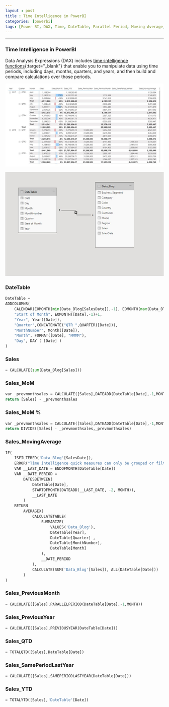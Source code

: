 ```yaml
---
layout : post
title : Time Intelligence in PowerBI
categories: [powerbi]
tags: [Power BI, DAX, Time, DateTable, Parallel Period, Moving Average, Running Total, Cumulative Sum, Same Period, Last Year, TotalYTD, TotalQTD]
---
```


---

### Time Intelligence in PowerBI

Data Analysis Expressions (DAX) includes [time-intelligence functions](https://docs.microsoft.com/en-us/dax/time-intelligence-functions-dax){:target="_blank"}  that enable you to manipulate data using time periods, including days, months, quarters, and years, and then build and compare calculations over those periods.


![Time Intelligence in PowerBI](/static/img/posts/powerbi/2020-11-01-Time-Intelligence-PowerBI/time_intelligence.jpg "Time Intelligence in PowerBI")
<!--break-->
![Time Intelligence in PowerBI](/static/img/posts/powerbi/2020-11-01-Time-Intelligence-PowerBI/model.jpg "Time Intelligence in PowerBI")

### DateTable

```python
DateTable = 
ADDCOLUMNS(
    CALENDAR(EOMONTH(min(Data_Blog[SalesDate]),-1), EOMONTH(max(Data_Blog[SalesDate]),3)),
    "Start of Month", EOMONTH([Date],-1)+1,
    "Year", Year([Date]),
    "Quarter",CONCATENATE("QTR ",QUARTER([Date])),
    "MonthNumber", Month([Date]),
    "Month", FORMAT([Date], "MMMM"),
    "Day", DAY ( [Date] )
)
```
### Sales
```python
= CALCULATE(sum(Data_Blog[Sales]))
```

### Sales_MoM
```python
var _prevmonthsales = CALCULATE([Sales],DATEADD(DateTable[Date],-1,MONTH))  
return [Sales] - _prevmonthsales
```

### Sales_MoM % 
```python
var _prevmonthsales = CALCULATE([Sales],DATEADD(DateTable[Date],-1,MONTH))  
return DIVIDE([Sales] - _prevmonthsales,_prevmonthsales)
```

### Sales_MovingAverage
```python
IF(
	ISFILTERED('Data_Blog'[SalesDate]),
	ERROR("Time intelligence quick measures can only be grouped or filtered by the Power BI-provided date hierarchy or primary date column."),
	VAR __LAST_DATE = ENDOFMONTH(DateTable[Date])
	VAR __DATE_PERIOD =
		DATESBETWEEN(
			DateTable[Date],
			STARTOFMONTH(DATEADD(__LAST_DATE, -2, MONTH)),
			__LAST_DATE
		)
	RETURN
		AVERAGEX(
			CALCULATETABLE(
				SUMMARIZE(
					VALUES('Data_Blog'),
					DateTable[Year],
					DateTable[Quarter] ,
					DateTable[MonthNumber],
					DateTable[Month]
				),
				__DATE_PERIOD
			),
			CALCULATE(SUM('Data_Blog'[Sales]), ALL(DateTable[Date]))
		)
)
```
### Sales_PreviousMonth
```python
= CALCULATE([Sales],PARALLELPERIOD(DateTable[Date],-1,MONTH))
```
### Sales_PreviousYear
```python
= CALCULATE([Sales],PREVIOUSYEAR(DateTable[Date]))
```
### Sales_QTD
```python
= TOTALQTD([Sales],DateTable[Date])
```
### Sales_SamePeriodLastYear
```python
= CALCULATE([Sales],SAMEPERIODLASTYEAR(DateTable[Date]))
```
### Sales_YTD
```python
= TOTALYTD([Sales],'DateTable'[Date])
```

